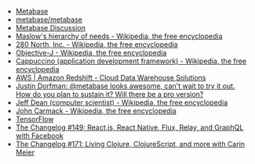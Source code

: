 * [Metabase](http://www.metabase.com/)
* [metabase/metabase](https://github.com/metabase/metabase)
* [Metabase Discussion](http://discourse.metabase.com/)
* [Maslow's hierarchy of needs - Wikipedia, the free encyclopedia](https://en.wikipedia.org/wiki/Maslow%27s_hierarchy_of_needs)
* [280 North, Inc. - Wikipedia, the free encyclopedia](https://en.wikipedia.org/wiki/280_North,_Inc.)
* [Objective-J - Wikipedia, the free encyclopedia](https://en.wikipedia.org/wiki/Objective-J)
* [Cappuccino (application development framework) - Wikipedia, the free encyclopedia](https://en.wikipedia.org/wiki/Cappuccino_(application_development_framework))
* [AWS | Amazon Redshift - Cloud Data Warehouse Solutions](https://aws.amazon.com/redshift/)
* [Justin Dorfman: @metabase looks awesome, can't wait to try it out. How do you plan to sustain it? Will there be a pro version?](https://twitter.com/jdorfman/status/657601825902735360)
* [Jeff Dean (computer scientist) - Wikipedia, the free encyclopedia](https://en.wikipedia.org/wiki/Jeff_Dean_(computer_scientist))
* [John Carmack - Wikipedia, the free encyclopedia](https://en.wikipedia.org/wiki/John_Carmack)
* [TensorFlow](http://tensorflow.org/)
* [The Changelog #149: React.js, React Native, Flux, Relay, and GraphQL with Facebook](https://changelog.com/podcast/149)
* [The Changelog #171: Living Clojure, ClojureScript, and more with Carin Meier](https://changelog.com/podcast/171)